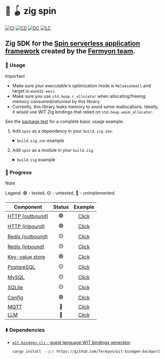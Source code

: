 # :lizard: :yo_yo: zig spin

[![CI][ci-shd]][ci-url]
[![CD][cd-shd]][cd-url]
[![DC][dc-shd]][dc-url]
[![LC][lc-shd]][lc-url]

## Zig SDK for the [Spin serverless application framework](https://github.com/fermyon/spin) created by the [Fermyon team](https://www.fermyon.com/).

### :rocket: Usage

> [!IMPORTANT]
>
> - Make sure your executable's optimization mode is `ReleaseSmall` and target is `wasm32-wasi`.
> - Make sure you use `std.heap.c_allocator` when allocating/freeing memory consumed/returned by this library.
> - Currently, this library leaks memory to avoid some reallocations. Ideally, it would use WIT Zig bindings that relied on `std.heap.wasm_allocator`.
>
> See the [package test](test/) for a complete basic usage example.

1. Add `spin` as a dependency in your `build.zig.zon`.

    <details>

    <summary><code>build.zig.zon</code> example</summary>

    ```zig
    .{
        .name = "<name_of_your_package>",
        .version = "<version_of_your_package>",
        .dependencies = .{
            .spin = .{
                .url = "https://github.com/tensorush/zig-spin/archive/<git_tag_or_commit_hash>.tar.gz",
                .hash = "<package_hash>",
            },
        },
        .paths = .{
            "src/",
            "build.zig",
            "README.md",
            "LICENSE.md",
            "build.zig.zon",
        },
    }
    ```

    Set `<package_hash>` to `12200000000000000000000000000000000000000000000000000000000000000000` and build your package to find the correct value specified in a compiler error message.

    </details>

2. Add `spin` as a module in your `build.zig`.

    <details>

    <summary><code>build.zig</code> example</summary>

    ```zig
    const spin_dep = b.dependency("spin", .{});
    const spin_mod = spin.module("spin");
    exe.root_module.addImport("spin", spin_mod);
    ```

    </details>

### :battery: Progress

> [!NOTE]
>
> Legend: :green_circle: - tested, :yellow_circle: - untested, :red_circle: - unimplemented.

| Component                             |     Status      |           Example            |
|---------------------------------------|:---------------:|:----------------------------:|
| [HTTP (outbound)](src/http.zig#L139)  | :green_circle:  |  [Click](examples/http-out)  |
| [HTTP (inbound)](src/http.zig#L81)    | :green_circle:  |  [Click](examples/http-in)   |
| [Redis (outbound)](src/redis.zig#L24) | :yellow_circle: | [Click](examples/redis-out)  |
| [Redis (inbound)](src/redis.zig#L157) | :yellow_circle: |  [Click](examples/redis-in)  |
| [Key-value store](src/kvs.zig)        | :green_circle:  |    [Click](examples/kvs)     |
| [PostgreSQL](src/postgresql.zig)      | :yellow_circle: | [Click](examples/postgresql) |
| [MySQL](src/mysql.zig)                | :yellow_circle: |   [Click](examples/mysql)    |
| [SQLite](src/sqlite.zig)              | :yellow_circle: |   [Click](examples/sqlite)   |
| [Config](src/config.zig)              | :green_circle:  |   [Click](examples/config)   |
| [MQTT](src/mqtt.zig)                  |  :red_circle:   |    [Click](examples/mqtt)    |
| [LLM](src/llm.zig)                    |  :red_circle:   |    [Click](examples/llm)     |

### :arrow_down: Dependencies

- [`wit-bindgen-cli` - guest language WIT bindings generator](https://github.com/fermyon/wit-bindgen-backport).

    ```sh
    cargo install --git https://github.com/fermyon/wit-bindgen-backport --rev b89d507 wit-bindgen-cli
    ```

<!-- MARKDOWN LINKS -->

[ci-shd]: https://img.shields.io/github/actions/workflow/status/tensorush/zig-spin/ci.yaml?branch=main&style=for-the-badge&logo=github&label=CI&labelColor=black
[ci-url]: https://github.com/tensorush/zig-spin/blob/main/.github/workflows/ci.yaml
[cd-shd]: https://img.shields.io/github/actions/workflow/status/tensorush/zig-spin/cd.yaml?branch=main&style=for-the-badge&logo=github&label=CD&labelColor=black
[cd-url]: https://github.com/tensorush/zig-spin/blob/main/.github/workflows/cd.yaml
[dc-shd]: https://img.shields.io/badge/click-F6A516?style=for-the-badge&logo=zig&logoColor=F6A516&label=doc&labelColor=black
[dc-url]: https://tensorush.github.io/zig-spin
[lc-shd]: https://img.shields.io/github/license/tensorush/zig-spin.svg?style=for-the-badge&labelColor=black
[lc-url]: https://github.com/tensorush/zig-spin/blob/main/LICENSE.md
